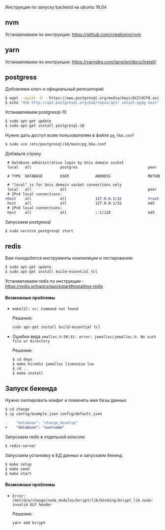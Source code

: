 Инструкция по запуску backend на ubuntu 16.04

## nvm

Устанавливаем по инструкции: https://github.com/creationix/nvm

## yarn

Устанавливаем по инструкции: https://yarnpkg.com/lang/en/docs/install/

## postgress

Добовляем ключ и официальный репозиторий

```sh
$ wget --quiet -O - https://www.postgresql.org/media/keys/ACCC4CF8.asc | sudo apt-key add -
$ echo "deb http://apt.postgresql.org/pub/repos/apt/ xenial-pgdg main" | sudo tee /etc/apt/sources.list.d/pgdg.list
```

Устанавливаем postgresql-10

```sh
$ sudo apt-get update
$ sudo apt-get install postgresql-10
```

Нужно дать доступ всем пользователям в файле `pg_hba.conf`

```sh
$ sudo vim /etc/postgresql/10/main/pg_hba.conf
```
Добавьте строку

```diff
 # Database administrative login by Unix domain socket
 local   all             postgres                                peer

 # TYPE  DATABASE        USER            ADDRESS                 METHOD

 # "local" is for Unix domain socket connections only
 local   all             all                                     peer
 # IPv4 local connections:
+host    all             all             127.0.0.1/32            trust
 host    all             all             127.0.0.1/32            md5
 # IPv6 local connections:
 host    all             all             ::1/128                 md5
```

Запускаем postgresql

```sh
$ sudo service postgresql start
```

## redis

Вам понадобятся инструменты компиляции и тестирования:

```sh
$ sudo apt-get update
$ sudo apt-get install build-essential tcl
```

Устанавливаем redis по инструкции - https://redis.io/topics/quickstart#installing-redis

#### Возможные проблемы

* `make[2]: cc: Command not found`
        
  Решение: 
  ```sh
  sudo apt-get install build-essential tcl
  ```

* Ошибки вида `zmalloc.h:50:31: error: jemalloc/jemalloc.h: No such file or directory`
        
  Решение:
  ```sh
  $ cd deps
  $ make hiredis jemalloc linenoise lua
  $ cd ..
  $ make install
  ```

## Запуск бекенда

Нужно скопировать конфиг и поменять имя базы данных

```sh
$ cd change
$ cp config/example.json config/default.json
```
```diff
-    "database": "change_develop"
+    "database": "username"
```

Запускаем redis в отдельной консоли

```sh
$ redis-server
```

Запускаем установку в БД данных и запускаем бекенд

```sh
$ make setup
$ make seed
$ make start
```

#### Возможные проблемы

* `Error: /mnt/d/w/change/node_modules/bcrypt/lib/binding/bcrypt_lib.node: invalid ELF header`

  Решение:
  ```sh
  yarn add bcrypt
  ```
